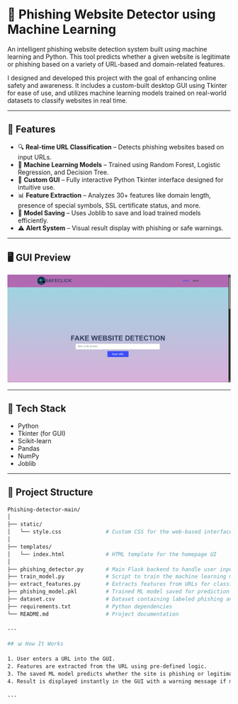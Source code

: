 # 🔐 Phishing Website Detector using Machine Learning

An intelligent phishing website detection system built using machine learning and Python. This tool predicts whether a given website is legitimate or phishing based on a variety of URL-based and domain-related features.

I designed and developed this project with the goal of enhancing online safety and awareness. It includes a custom-built desktop GUI using Tkinter for ease of use, and utilizes machine learning models trained on real-world datasets to classify websites in real time.

---

## 🚀 Features

- 🔍 **Real-time URL Classification** – Detects phishing websites based on input URLs.
- 🧠 **Machine Learning Models** – Trained using Random Forest, Logistic Regression, and Decision Tree.
- 🎨 **Custom GUI** – Fully interactive Python Tkinter interface designed for intuitive use.
- 📊 **Feature Extraction** – Analyzes 30+ features like domain length, presence of special symbols, SSL certificate status, and more.
- 💾 **Model Saving** – Uses Joblib to save and load trained models efficiently.
- ⚠️ **Alert System** – Visual result display with phishing or safe warnings.

---

## 🖥️ GUI Preview

![UI Screenshot](https://github.com/sriman-19/Fake-Website-Detection/blob/main/Phishing-detector-main/UI%20Screenshot)<!-- Replace with actual screenshot path -->

---

## 🧰 Tech Stack

- Python  
- Tkinter (for GUI)  
- Scikit-learn  
- Pandas  
- NumPy  
- Joblib

---

## 📁 Project Structure

```bash
Phishing-detector-main/
│
├── static/
│   └── style.css              # Custom CSS for the web-based interface
│
├── templates/
│   └── index.html             # HTML template for the homepage UI
│
├── phishing_detector.py       # Main Flask backend to handle user input and predictions
├── train_model.py             # Script to train the machine learning model
├── extract_features.py        # Extracts features from URLs for classification
├── phishing_model.pkl         # Trained ML model saved for prediction
├── dataset.csv                # Dataset containing labeled phishing and legitimate URLs
├── requirements.txt           # Python dependencies
└── README.md                  # Project documentation

---

## 📊 How It Works

1. User enters a URL into the GUI.
2. Features are extracted from the URL using pre-defined logic.
3. The saved ML model predicts whether the site is phishing or legitimate.
4. Result is displayed instantly in the GUI with a warning message if malicious.

---


